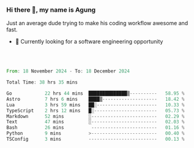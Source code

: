 ### Hi there 👋, my name is Agung
Just an average dude trying to make his coding workflow awesome and fast.

<!--
**agungfir98/agungfir98** is a ✨ _special_ ✨ repository because its `README.md` (this file) appears on your GitHub profile.
-->

- 🔭 Currently looking for a software engineering opportunity
<br/>
<br/>
<!--START_SECTION:waka-->

```rust
From: 18 November 2024 - To: 18 December 2024

Total Time: 38 hrs 35 mins

Go            22 hrs 44 mins  ██████████████▒----------   58.95 %
Astro         7 hrs 6 mins    ████▒--------------------   18.42 %
Lua           3 hrs 59 mins   ██░----------------------   10.33 %
TypeScript    2 hrs 12 mins   █░-----------------------   05.73 %
Markdown      52 mins         ░------------------------   02.29 %
Text          47 mins         ░------------------------   02.03 %
Bash          26 mins          ------------------------   01.16 %
Python        9 mins          >------------------------   00.40 %
TSConfig      3 mins          -------------------------   00.13 %
```

<!--END_SECTION:waka-->
